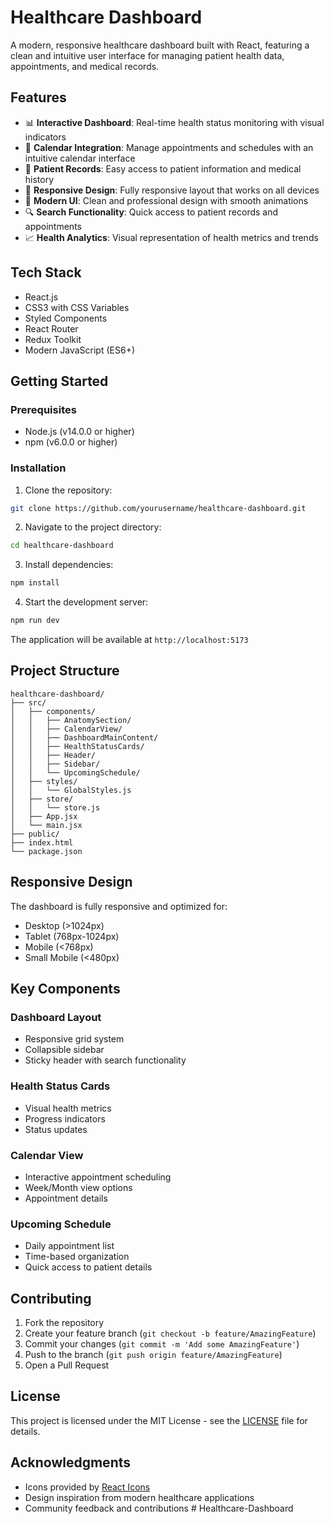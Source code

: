 # Healthcare Dashboard

A modern, responsive healthcare dashboard built with React, featuring a clean and intuitive user interface for managing patient health data, appointments, and medical records.

## Features

- 📊 **Interactive Dashboard**: Real-time health status monitoring with visual indicators
- 📅 **Calendar Integration**: Manage appointments and schedules with an intuitive calendar interface
- 🏥 **Patient Records**: Easy access to patient information and medical history
- 📱 **Responsive Design**: Fully responsive layout that works on all devices
- 🎨 **Modern UI**: Clean and professional design with smooth animations
- 🔍 **Search Functionality**: Quick access to patient records and appointments
- 📈 **Health Analytics**: Visual representation of health metrics and trends

## Tech Stack

- React.js
- CSS3 with CSS Variables
- Styled Components
- React Router
- Redux Toolkit
- Modern JavaScript (ES6+)

## Getting Started

### Prerequisites

- Node.js (v14.0.0 or higher)
- npm (v6.0.0 or higher)

### Installation

1. Clone the repository:
```bash
git clone https://github.com/yourusername/healthcare-dashboard.git
```

2. Navigate to the project directory:
```bash
cd healthcare-dashboard
```

3. Install dependencies:
```bash
npm install
```

4. Start the development server:
```bash
npm run dev
```

The application will be available at `http://localhost:5173`

## Project Structure

```
healthcare-dashboard/
├── src/
│   ├── components/
│   │   ├── AnatomySection/
│   │   ├── CalendarView/
│   │   ├── DashboardMainContent/
│   │   ├── HealthStatusCards/
│   │   ├── Header/
│   │   ├── Sidebar/
│   │   └── UpcomingSchedule/
│   ├── styles/
│   │   └── GlobalStyles.js
│   ├── store/
│   │   └── store.js
│   ├── App.jsx
│   └── main.jsx
├── public/
├── index.html
└── package.json
```

## Responsive Design

The dashboard is fully responsive and optimized for:
- Desktop (>1024px)
- Tablet (768px-1024px)
- Mobile (<768px)
- Small Mobile (<480px)

## Key Components

### Dashboard Layout
- Responsive grid system
- Collapsible sidebar
- Sticky header with search functionality

### Health Status Cards
- Visual health metrics
- Progress indicators
- Status updates

### Calendar View
- Interactive appointment scheduling
- Week/Month view options
- Appointment details

### Upcoming Schedule
- Daily appointment list
- Time-based organization
- Quick access to patient details

## Contributing

1. Fork the repository
2. Create your feature branch (`git checkout -b feature/AmazingFeature`)
3. Commit your changes (`git commit -m 'Add some AmazingFeature'`)
4. Push to the branch (`git push origin feature/AmazingFeature`)
5. Open a Pull Request

## License

This project is licensed under the MIT License - see the [LICENSE](LICENSE) file for details.

## Acknowledgments

- Icons provided by [React Icons](https://react-icons.github.io/react-icons/)
- Design inspiration from modern healthcare applications
- Community feedback and contributions
#   H e a l t h c a r e - D a s h b o a r d 
 
 
